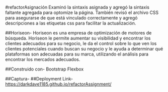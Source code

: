 #refactorAsignación
Examinó la sintaxis asignada y agregó la sintaxis faltante agregada para optomize la página. También revisó el archivo CSS para asegurarse de que está vinculado correctamente y agregó descripciones a las etiquetas css para facilitar la actualización.

##Horiseon-
Horiseon es una empresa de optimización de motores de búsqueda. Horiseon le permite aumentar su visibilidad y encontrar los clientes adecuados para su negocio, le da el control sobre lo que ven los clientes potenciales cuando buscan su negocio y le ayuda a determinar qué plataformas son adecuadas para su marca, utilizando el análisis para encontrar los mercados adecuados.

##Construido con-
Bootstrap
Flexbox

##Captura-
##Deployment Link- https://darkdave1185.github.io/refactorAssignment/